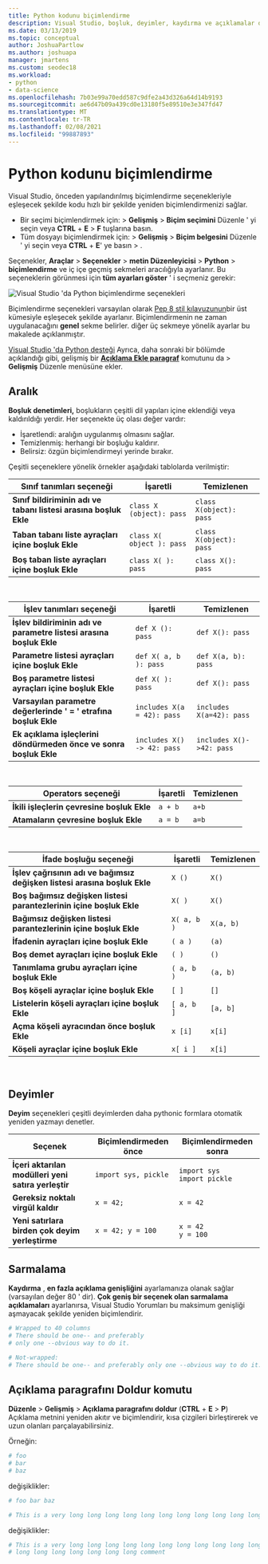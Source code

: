 ```yaml
---
title: Python kodunu biçimlendirme
description: Visual Studio, boşluk, deyimler, kaydırma ve açıklamalar dahil Python kodunu otomatik olarak yeniden biçimlendirebilir.
ms.date: 03/13/2019
ms.topic: conceptual
author: JoshuaPartlow
ms.author: joshuapa
manager: jmartens
ms.custom: seodec18
ms.workload:
- python
- data-science
ms.openlocfilehash: 7b03e99a70edd587c9dfe2a43d326a64d14b9193
ms.sourcegitcommit: ae6d47b09a439cd0e13180f5e89510e3e347fd47
ms.translationtype: MT
ms.contentlocale: tr-TR
ms.lasthandoff: 02/08/2021
ms.locfileid: "99887893"
---
```

# <a name="format-python-code"></a>Python kodunu biçimlendirme

Visual Studio, önceden yapılandırılmış biçimlendirme seçenekleriyle eşleşecek şekilde kodu hızlı bir şekilde yeniden biçimlendirmenizi sağlar.

- Bir seçimi biçimlendirmek için:   >  **Gelişmiş**  >  **Biçim seçimini** Düzenle ' yi seçin veya **CTRL** + **E**  >  **F** tuşlarına basın.
- Tüm dosyayı biçimlendirmek için:   >  **Gelişmiş**  >  **Biçim belgesini** Düzenle ' yi seçin veya **CTRL** + **E**' ye basın  >  .

Seçenekler, **Araçlar**  >  **Seçenekler**  >  **metin Düzenleyicisi**  >  **Python**  >  **biçimlendirme** ve iç içe geçmiş sekmeleri aracılığıyla ayarlanır. Bu seçeneklerin görünmesi için **tüm ayarları göster** ' i seçmeniz gerekir:

![Visual Studio 'da Python biçimlendirme seçenekleri](media/options-editor-formatting.png)

Biçimlendirme seçenekleri varsayılan olarak [Pep 8 stil kılavuzunun](https://www.python.org/dev/peps/pep-0008/)bir üst kümesiyle eşleşecek şekilde ayarlanır. Biçimlendirmenin ne zaman uygulanacağını **genel** sekme belirler. diğer üç sekmeye yönelik ayarlar bu makalede açıklanmıştır.

[Visual Studio 'da Python desteği](installing-python-support-in-visual-studio.md) Ayrıca, daha sonraki bir bölümde açıklandığı gibi, gelişmiş bir [**Açıklama Ekle paragraf**](#fill-comment-paragraph-command) komutunu da   >  **Gelişmiş** Düzenle menüsüne ekler.

## <a name="spacing"></a>Aralık

**Boşluk denetimleri,** boşlukların çeşitli dil yapıları içine eklendiği veya kaldırıldığı yerdir. Her seçenekte üç olası değer vardır:

- İşaretlendi: aralığın uygulanmış olmasını sağlar.
- Temizlenmiş: herhangi bir boşluğu kaldırır.
- Belirsiz: özgün biçimlendirmeyi yerinde bırakır.

Çeşitli seçeneklere yönelik örnekler aşağıdaki tablolarda verilmiştir:

| Sınıf tanımları seçeneği | İşaretli | Temizlenen |
| --- | --- | --- |
| **Sınıf bildiriminin adı ve tabanı listesi arasına boşluk Ekle** | `class X (object): pass` | `class X(object): pass` |
| **Taban tabanı liste ayraçları içine boşluk Ekle** | `class X( object ): pass` | `class X(object): pass` |
| **Boş taban liste ayraçları içine boşluk Ekle** | `class X( ): pass` | `class X(): pass` |

<br/>

| İşlev tanımları seçeneği | İşaretli | Temizlenen |
| --- | --- | --- |
| **İşlev bildiriminin adı ve parametre listesi arasına boşluk Ekle** | `def X (): pass` | `def X(): pass` |
| **Parametre listesi ayraçları içine boşluk Ekle** | `def X( a, b ): pass` | `def X(a, b): pass` |
| **Boş parametre listesi ayraçları içine boşluk Ekle** | `def X( ): pass` | `def X(): pass` |
| **Varsayılan parametre değerlerinde ' = ' etrafına boşluk Ekle** | `includes X(a = 42): pass` | `includes X(a=42): pass` |
| **Ek açıklama işleçlerini döndürmeden önce ve sonra boşluk Ekle** | `includes X() -> 42: pass` | `includes X()->42: pass` |

<br/>

| Operators seçeneği | İşaretli | Temizlenen |
| --- | --- | --- |
| **İkili işleçlerin çevresine boşluk Ekle** | `a + b` | `a+b` |
| **Atamaların çevresine boşluk Ekle** | `a = b` | `a=b` |

<br/>

| İfade boşluğu seçeneği | İşaretli | Temizlenen |
| --- | --- | --- |
| **İşlev çağrısının adı ve bağımsız değişken listesi arasına boşluk Ekle** | `X ()` | `X()` |
| **Boş bağımsız değişken listesi parantezlerinin içine boşluk Ekle** | `X( )` | `X()` |
| **Bağımsız değişken listesi parantezlerinin içine boşluk Ekle** | `X( a, b )` | `X(a, b)` |
| **İfadenin ayraçları içine boşluk Ekle** | `( a )` | `(a)` |
| **Boş demet ayraçları içine boşluk Ekle** | `( )` | `()` |
| **Tanımlama grubu ayraçları içine boşluk Ekle** | `( a, b )` | `(a, b)` |
| **Boş köşeli ayraçlar içine boşluk Ekle** | `[ ]` | `[]` |
| **Listelerin köşeli ayraçları içine boşluk Ekle** | `[ a, b ]` | `[a, b]` |
| **Açma köşeli ayracından önce boşluk Ekle** | `x [i]` | `x[i]` |
| **Köşeli ayraçlar içine boşluk Ekle** | `x[ i ]` | `x[i]` |

<br/>

## <a name="statements"></a>Deyimler

**Deyim** seçenekleri çeşitli deyimlerden daha pythonic formlara otomatik yeniden yazmayı denetler.

| Seçenek | Biçimlendirmeden önce | Biçimlendirmeden sonra |
| --- | --- | --- |
| **İçeri aktarılan modülleri yeni satıra yerleştir** | `import sys, pickle` | `import sys`<br/>`import pickle` |
| **Gereksiz noktalı virgül kaldır** | `x = 42;` | `x = 42` |
| **Yeni satırlara birden çok deyim yerleştirme** | `x = 42; y = 100` | `x = 42`<br/>`y = 100` |

## <a name="wrapping"></a>Sarmalama

**Kaydırma** , **en fazla açıklama genişliğini** ayarlamanıza olanak sağlar (varsayılan değer 80 ' dir). **Çok geniş bir seçenek olan sarmalama açıklamaları** ayarlanırsa, Visual Studio Yorumları bu maksimum genişliği aşmayacak şekilde yeniden biçimlendirir.

```python
# Wrapped to 40 columns
# There should be one-- and preferably
# only one --obvious way to do it.
```

```python
# Not-wrapped:
# There should be one-- and preferably only one --obvious way to do it.
```

## <a name="fill-comment-paragraph-command"></a>Açıklama paragrafını Doldur komutu

**Düzenle**  >  **Gelişmiş**  >  **Açıklama paragrafını doldur** (**CTRL** + **E**  >  **P**) Açıklama metnini yeniden akıtır ve biçimlendirir, kısa çizgileri birleştirerek ve uzun olanları parçalayabilirsiniz.

Örneğin:

```python
# foo
# bar
# baz
```

değişiklikler:

```python
# foo bar baz
```

```python
# This is a very long long long long long long long long long long long long long long long long long long long comment
```

değişiklikler:

```python
# This is a very long long long long long long long long long long long long
# long long long long long long long comment
```
